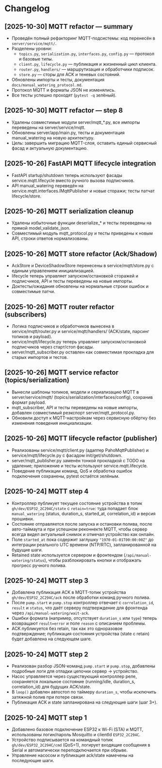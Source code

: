 # Changelog

## [2025-10-30] MQTT refactor — summary
- Проведён полный рефакторинг MQTT-подсистемы: код перенесён в `server/service/mqtt/`.
- Разделены уровни:
  - `topics.py`, `serialization.py`, `interfaces.py`, `config.py` — протокол и базовые типы.
  - `client.py`, `lifecycle.py` — публикация и жизненный цикл клиента.
  - `router.py`, `handlers/` — маршрутизация и обработчики подписок.
  - `store.py` — сторы для ACK и теневых состояний.
- Обновлены импорты и тесты, документация `docs/manual_watering_protocol.md`.
- Протокол MQTT и форматы JSON не изменялись.
- Все тесты успешно проходят (`pytest -q` зелёный).

## [2025-10-30] MQTT refactor — step 8
- Удалены совместимые модули server/mqtt_*.py, все импорты переведены на server/service/mqtt.
- Обновлены server/app/main.py, тесты и документация manual_watering на новую архитектуру.
- Цель: завершить миграцию MQTT-слоя, оставить единый сервисный фасад и актуальную документацию.

## [2025-10-26] FastAPI MQTT lifecycle integration
- FastAPI startup/shutdown теперь используют фасады service.mqtt.lifecycle вместо ручного вызова подписчиков.
- API manual_watering переведён на service.mqtt.interfaces.IMqttPublisher и новые сторажи; тесты патчат lifecycle/store.

## [2025-10-26] MQTT serialization cleanup
- Удалены избыточные функции deserialize_* и тесты переведены на прямой model_validate_json.
- Совместимый модуль mqtt_protocol.py и тесты приведены к новым API, строки ответов нормализованы.

## [2025-10-26] MQTT store refactor (Ack/Shadow)
- AckStore и DeviceShadowStore перенесены в service/mqtt/store.py с единым управлением инициализацией.
- lifecycle теперь управляет запуском/остановкой сторажей и подписчиков, API и тесты переведены на новые импорты.
- Доктесты/ожидания обновлены на нормальные строки ошибок и совместимые патчи.

## [2025-10-26] MQTT router refactor (subscribers)

- Логика подписчиков и обработчиков вынесена в service/mqtt/router.py и service/mqtt/handlers/ (ACK/state, парсинг топиков и payload).
- service/mqtt/lifecycle.py теперь управляет запуском/остановкой подписчиков через старт/стоп фасады.
- server/mqtt_subscriber.py оставлен как совместимая прокладка для старых импортов и тестов.

## [2025-10-26] MQTT service refactor (topics/serialization)

- Вынесли шаблоны топиков, модели и сериализацию MQTT в server/service/mqtt/ (topics/serialization/interfaces/config), сохранив формат payload.
- mqtt_subscriber, API и тесты переведены на новые импорты, добавлен совместимый реэкспорт server/mqtt_protocol.py.
- Обновили доступ к MQTT-настройкам через сервисную обёртку без изменения поведения инициализации.

## [2025-10-26] MQTT lifecycle refactor (publisher)

- Реализованы service/mqtt/client.py (адаптер PahoMqttPublisher) и service/mqtt/lifecycle.py с фасадом init/get/shutdown.
- server/mqtt_publisher.py заменён тонкой прокладкой с TODO на удаление; приложение и тесты используют service.mqtt.lifecycle.
- Поведение публикации команд, QoS и обработка ошибок подключения сохранены, pytest остаётся зелёным.

## [2025-10-24] MQTT step 4

- Контроллер публикует текущее состояние устройства в топик `gh/dev/ESP32_2C294C/state` с `retain=true`: туда попадает блок `manual_watering` (status, duration_s, started_at, correlation_id) и версия прошивки.
- Состояние отправляется после запуска и остановки полива, после авто-таймаута и при успешном реконнекте MQTT, чтобы сервер всегда видел актуальный снимок и отмечал устройство как онлайн.
- Поле `started_at` пока содержит заглушку `"1970-01-01T00:00:00Z"` до интеграции реального UTC времени (NTP/RTC), запланированной на будущие шаги.
- Retained state используется сервером и фронтендом (`/api/manual-watering/status`), чтобы разблокировать кнопки и отображать прогресс ручного полива.

## [2025-10-24] MQTT step 3

- Добавлена публикация ACK в MQTT-топик устройства `gh/dev/ESP32_2C294C/ack` после обработки команд ручного полива.
- После `pump.start` и `pump.stop` контроллер отвечает с `correlation_id`, `result` и `status`, что даёт серверу подтверждение для фронтенда через `/api/manual-watering/wait-ack`.
- Ошибки формата (например, отсутствует `duration_s` или `type`) теперь возвращают `result=error` и поле `reason` с описанием проблемы.
- ACK публикуется без retain, так как это одноразовое подтверждение; публикация состояния устройства (state с retain) будет добавлена на следующем шаге.

## [2025-10-24] MQTT step 2

- Реализован разбор JSON-команд `pump.start` и `pump.stop`, добавлены подробные логи для отладки цепочки сервер → устройство.
- Насос управляется через существующий контроллер реле, сохраняется локальное состояние (running/idle, duration_s, correlation_id) для будущих ACK/state.
- В `loop()` добавлен автостоп по таймеру `duration_s`, чтобы исключить затяжной полив при потере связи.
- Публикация ACK и state запланирована на следующие шаги (шаг 3+).

## [2025-10-24] MQTT step 1

- Добавлено базовое подключение ESP32 к Wi-Fi (STA) и MQTT, использованы логин/пароль Mosquitto и clientId `ESP32_2C294C`.
- Устройство подписывается на командный топик `gh/dev/ESP32_2C294C/cmd` (QoS=1), логирует входящие сообщения в Serial и автоматически переподключается при обрыве.
- Управление насосом и публикация ack/state намечены на последующие шаги.




